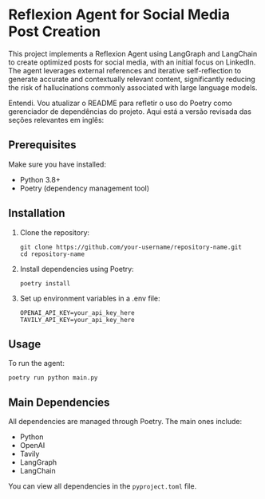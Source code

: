 # Reflexion Agent for Social Media Post Creation

This project implements a Reflexion Agent using LangGraph and LangChain to create optimized posts for social media, with an initial focus on LinkedIn. The agent leverages external references and iterative self-reflection to generate accurate and contextually relevant content, significantly reducing the risk of hallucinations commonly associated with large language models.

Entendi. Vou atualizar o README para refletir o uso do Poetry como gerenciador de dependências do projeto. Aqui está a versão revisada das seções relevantes em inglês:

## Prerequisites

Make sure you have installed:

- Python 3.8+
- Poetry (dependency management tool)

## Installation

1. Clone the repository:
   ```
   git clone https://github.com/your-username/repository-name.git
   cd repository-name
   ```

2. Install dependencies using Poetry:
   ```
   poetry install
   ```

3. Set up environment variables in a .env file:
   ```
   OPENAI_API_KEY=your_api_key_here
   TAVILY_API_KEY=your_api_key_here
   ```


## Usage

To run the agent:

```
poetry run python main.py
```

## Main Dependencies

All dependencies are managed through Poetry. The main ones include:

- Python
- OpenAI
- Tavily
- LangGraph
- LangChain

You can view all dependencies in the `pyproject.toml` file.